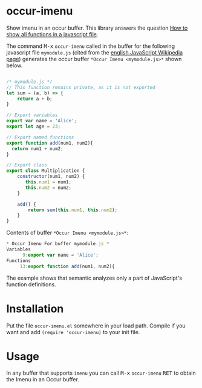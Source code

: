 # occur-imenu
Show imenu in an occur buffer.
This library answers the question [How to show all functions in a javascript file](https://emacs.stackexchange.com/q/51686/2370).

The command <kbd>M-x</kbd> `occur-imenu` called in the buffer for the following javascript file `mymodule.js` (cited from the [english JavaScript Wikipedia page](https://en.wikipedia.org/wiki/JavaScript#Simple_examples)) generates the occur buffer `*Occur Imenu <mymodule.js>*` shown below.

```javascript

/* mymodule.js */
// This function remains private, as it is not exported
let sum = (a, b) => {
    return a + b;
}

// Export variables
export var name = 'Alice';
export let age = 23;

// Export named functions
export function add(num1, num2){
  return num1 + num2;
}

// Export class
export class Multiplication {
    constructor(num1, num2) {
       this.num1 = num1;
       this.num2 = num2;
    }

    add() {
        return sum(this.num1, this.num2);
    }
}
```

Contents of buffer `*Occur Imenu <mymodule.js>*`:

```javascript
* Occur Imenu For buffer mymodule.js *
Variables
      9:export var name = 'Alice';
Functions
     13:export function add(num1, num2){
```

The example shows that semantic analyzes only a part of JavaScript's function definitions.

# Installation
Put the file `occur-imenu.el` somewhere in your load path. Compile if you want and add `(require 'occur-imenu)` to your init file.

# Usage
In any buffer that supports `imenu` you can call <kbd>M-x</kbd> `occur-imenu` <kbd>RET</kbd> to obtain the Imenu in an Occur buffer.
